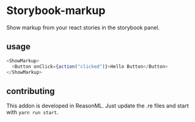 # Storybook-markup

Show markup from your react stories in the storybook panel.

## usage

```js
<ShowMarkup>
  <Button onClick={action("clicked")}>Hello Button</Button>
</ShowMarkup>
```

## contributing

This addon is developed in ReasonML. Just update the .re files and start with `yarn run start`.
